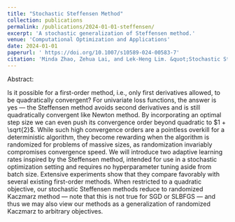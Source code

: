 ```yaml
---
title: "Stochastic Steffensen Method"
collection: publications
permalink: /publications/2024-01-01-steffensen/
excerpt: 'A stochastic generalization of Steffensen method.'
venue: 'Computational Optimization and Applications'
date: 2024-01-01
paperurl: ' https://doi.org/10.1007/s10589-024-00583-7'
citation: 'Minda Zhao, Zehua Lai, and Lek-Heng Lim. &quot;Stochastic Steffensen Method.&quot; Computational Optimization and Applications, (2024), https://doi.org/10.1007/s10589-024-00583-7.'
---
```

Abstract:

Is it possible for a first-order method, i.e., only first derivatives allowed, to be quadratically
convergent? For univariate loss functions, the answer is yes — the Steffensen method avoids
second derivatives and is still quadratically convergent like Newton method. By incorporating an
optimal step size we can even push its convergence order beyond quadratic to $1 + \sqrt{2}$.
While such high convergence orders are a pointless overkill for a deterministic algorithm, they become
rewarding when the algorithm is randomized for problems of massive sizes, as randomization
invariably compromises convergence speed. We will introduce two adaptive learning rates inspired
by the Steffensen method, intended for use in a stochastic optimization setting and requires no
hyperparameter tuning aside from batch size. Extensive experiments show that they compare favorably
with several existing first-order methods. When restricted to a quadratic objective, our
stochastic Steffensen methods reduce to randomized Kaczmarz method — note that this is not true
for SGD or SLBFGS — and thus we may also view our methods as a generalization of randomized
Kaczmarz to arbitrary objectives.
